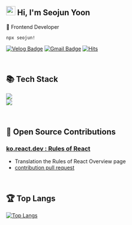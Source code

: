 <div align="left">
	
## <img src="https://media.giphy.com/media/hvRJCLFzcasrR4ia7z/giphy.gif" width="25px">  Hi, I'm Seojun Yoon	
🌳 Frontend Developer  

```
npx seojun!
```

  
[![Velog Badge](https://img.shields.io/badge/Velog-@sj_yoon-Brightgreen?style=flat-square&logo=Velog)](https://velog.io/@sj_yun/posts)
[![Gmail Badge](https://img.shields.io/badge/Gmail-pcohad12@gmail.com-D14836?style=flat-square&logo=gmail&logoColor=white)](mailto:pcohad12@gmail.com)
[![Hits](https://hits.seeyoufarm.com/api/count/incr/badge.svg?url=https%3A%2F%2Fgithub.com%2Fjunny97%2Fhit-counter&count_bg=%2379C83D&title_bg=%23555555&icon=&icon_color=%23E7E7E7&title=hits&edge_flat=false)](https://hits.seeyoufarm.com)

<br/>
<h2>📚 Tech Stack </h2> 

 <img src="https://skillicons.dev/icons?i=js,ts,react,tailwind,styledcomponents&perline="/><br/>
<img src="https://skillicons.dev/icons?i=vite,vercel,postman,figma,discord"/>
 
 
<br/>
<h2> 🤝 Open Source Contributions </h2> 

### [ko.react.dev : Rules of React](https://ko.react.dev/reference/rules)<br/>
  - Translation the  Rules of React Overview page
  - [contribution pull request](https://github.com/reactjs/ko.react.dev/pulls?q=involves%3Ajunny97)

<br/>

<h2>🏆 Top Langs </h2> 



[![Top Langs](https://github-readme-stats.vercel.app/api/top-langs/?username=junny97&hide=scss&layout=compact)](https://github.com/anuraghazra/github-readme-stats)

